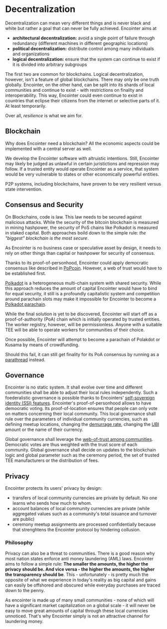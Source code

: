 # Decentralization

Decentralization can mean very different things and is never black and white but rather a goal that can never be fully achieved. Encointer aims at

  * **architectural decentralization:** avoid a single point of failure through redundancy (different machines in different geographic locations)
  * **political decentralization:** distribute control among many individuals and organizations
  * **logical decentralization:** ensure that the system can continue to exist if it is divided into arbitrary subgroups

The first two are common for blockchains. Logical decentralization, however, isn't a feature of global blockchains. There may only be one truth globally. Encointer, on the other hand, can be split into its shards of local communities and continue to exist - with restrictions on finality and interoperability. This way, Encointer could even continue to exist in countries that eclipse their citizens from the internet or selective parts of it. At least temporarily.

Over all, *resilience* is what we aim for.

## Blockchain

Why does Encointer need a blockchain? All the economic aspects could be implemented with a central server as well. 

We develop the Encointer software with altruistic intentions. Still, Encointer may likely be judged as unlawful in certain juristictions and repression may follow. If a trusted entity would operate Encointer as a service, that system would be very vulnerable to states or other economically powerful entities.

P2P systems, including blockchains, have proven to be very resilient versus state intervention. 

## Consensus and Security

On Blockchains, code is law. This law needs to be secured against malicious attacks. While the security of the bitcoin blockchain is measured in mining hashpower, the security of PoS chains like Polkadot is measured in staked capital. Both approaches boild down to the simple rule: *the "biggest" blockchain is the most secure*.

As Encointer is no business case or speculative asset by design, it needs to rely on other things than capital or hashpower for security of consensus. 

Thanks to its proof-of-personhood, Encointer could apply democratic consensus like described in [PoPcoin](http://bford.info/pub/dec/pop.pdf).
However, a web of trust would have to be established first.

[Polkadot](https://polkadot.network/) is a heterogeneous multi-chain system with shared security. While this approach reduces the amount of capital Encointer would have to bind for equal security, it still is a profoundly capitalistic system and competition around parachain slots may make it impossible for Encointer to become a [Polkadot parachain](https://wiki.polkadot.network/docs/en/learn-parachains). 

While the final solution is yet to be discovered, Encointer will start off as a proof-of-authority (PoA) chain which is initially operated by trusted entities. The worker registry, however, will be permissionless. Anyone with a suitable TEE will be able to operate workers for communities of their choice.

Once possible, Encointer will attempt to become a parachain of Polakdot or Kusama by means of crowdfunding.

Should this fail, it can still get finality for its PoA consensus by running as a [parathread](https://wiki.polkadot.network/docs/en/learn-parathreads) instead.

## Governance

Encointer is no static system. It shall evolve over time and different communities shall be able to adjust their local rules independently. Such a foederalistic governance is possible thanks to Encointers' [self-sovereign identity (SSI) features](./ssi.md).  Encointer's proof-of-personhood allows to have democratic voting. Its proof-of-location ensures that people can only vote on matters concerning their local community. This local governance shall rule over the parameters of individual community currencies, such as defining meetup locations, changing the [demurrage rate](./economics-demurrage.md), changing the [UBI](./economics-ubi.md) amount or the name of their currency.

Global governance shall leverage the [web-of-trust among communities](./ssi.md#Community-Web-Of-Trust). Democratic votes are thus weighted with the trust score of each community. Global governance shall decide on updates to the blockchain logic and global parameter such as the ceremony period, the set of trusted TEE manufacturers or the distribution of fees.

## Privacy

Encointer protects its users' privacy by design:

  * transfers of local community currencies are private by default. No one learns who sends how much to whom.
  * account balances of local community currencies are private (while aggregated values such as a community's total issuance and turnover are public)
  * ceremony meetup assignments are processed confidentially because that strenghtens the Encointer protocol by hindering collusion. 

### Philosophy

Privacy can also be a threat to communities. There is a good reason why most nation states enforce anti money laundering (AML) laws. Encointer aims to follow a simple rule: **The smaller the amounts, the higher the privacy should be. And vice versa - the higher the amounts, the higher the transparency should be**. This - unfortunately - is pretty much the opposite of what we experience in today's reality as big capital and gains can easily be offshored and obscured while everyday purchases are traced down to the penny.

As encointer is made up of many small communities - none of which will have a significant market capitalization on a global scale - it will never be easy to move great amounts of capital through these local currencies unnoticed. That's why Encointer simply is not an attractive channel for laundering money.